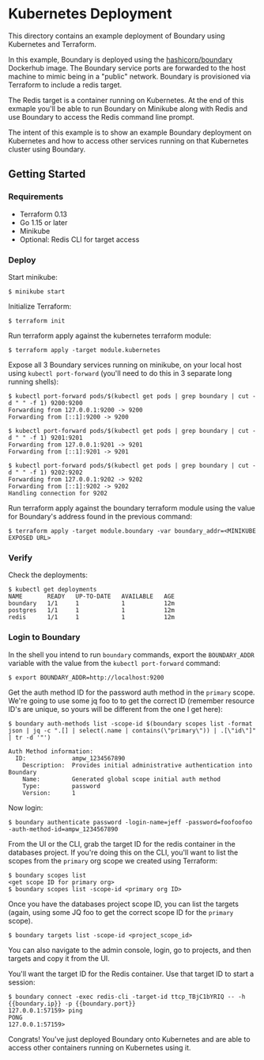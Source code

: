 # Kubernetes Deployment

This directory contains an example deployment of Boundary using Kubernetes and Terraform.

In this example, Boundary is deployed using the [hashicorp/boundary](https://hub.docker.com/r/hashicorp/boundary) Dockerhub image. The Boundary service ports are forwarded to the host machine to mimic being in a "public" network. Boundary is provisioned via Terraform to include a redis target.

The Redis target is a container running on Kubernetes. At the end of this exmaple you'll be able to run Boundary on Minikube along with Redis and use Boundary to access the Redis command line prompt.

The intent of this example is to show an example Boundary deployment on Kubernetes and how to access other services running on that Kubernetes cluster using Boundary.  

## Getting Started

### Requirements
- Terraform 0.13
- Go 1.15 or later
- Minikube
- Optional: Redis CLI for target access

### Deploy

Start minikube:

```
$ minikube start
```

Initialize Terraform:

```
$ terraform init
```

Run terraform apply against the kubernetes terraform module:

```
$ terraform apply -target module.kubernetes
```

Expose all 3 Boundary services running on minikube, on your local host using `kubectl port-forward` (you'll
need to do this in 3 separate long running shells):

```
$ kubectl port-forward pods/$(kubectl get pods | grep boundary | cut -d " " -f 1) 9200:9200
Forwarding from 127.0.0.1:9200 -> 9200
Forwarding from [::1]:9200 -> 9200

$ kubectl port-forward pods/$(kubectl get pods | grep boundary | cut -d " " -f 1) 9201:9201
Forwarding from 127.0.0.1:9201 -> 9201
Forwarding from [::1]:9201 -> 9201

$ kubectl port-forward pods/$(kubectl get pods | grep boundary | cut -d " " -f 1) 9202:9202
Forwarding from 127.0.0.1:9202 -> 9202
Forwarding from [::1]:9202 -> 9202
Handling connection for 9202
```

Run terraform apply against the boundary terraform module using the value for Boundary's 
address found in the previous command:

```
$ terraform apply -target module.boundary -var boundary_addr=<MINIKUBE EXPOSED URL>
```

### Verify

Check the deployments:

```
$ kubectl get deployments
NAME       READY   UP-TO-DATE   AVAILABLE   AGE
boundary   1/1     1            1           12m
postgres   1/1     1            1           12m
redis      1/1     1            1           12m
```

### Login to Boundary

In the shell you intend to run `boundary` commands, export the `BOUNDARY_ADDR` variable with 
the value from the `kubectl port-forward` command:

```
$ export BOUNDARY_ADDR=http://localhost:9200
```

Get the auth method ID for the password auth method in the `primary` scope. We're going to use 
some jq foo to to get the correct ID (remember resource ID's are unique, so yours will be different
from the one I get here): 

```
$ boundary auth-methods list -scope-id $(boundary scopes list -format json | jq -c ".[] | select(.name | contains(\"primary\")) | .[\"id\"]" | tr -d '"')

Auth Method information:
  ID:             ampw_1234567890
    Description:  Provides initial administrative authentication into Boundary
    Name:         Generated global scope initial auth method
    Type:         password
    Version:      1
```

Now login:

```
$ boundary authenticate password -login-name=jeff -password=foofoofoo -auth-method-id=ampw_1234567890
```

From the UI or the CLI, grab the target ID for the redis container in the databases project. If
you're doing this on the CLI, you'll want to list the scopes from the `primary` org scope we 
created using Terraform:

```
$ boundary scopes list
<get scope ID for primary org>
$ boundary scopes list -scope-id <primary org ID>
```

Once you have the databases project scope ID, you can list the targets (again, using some JQ foo to get the correct scope ID for the `primary` scope).

```
$ boundary targets list -scope-id <project_scope_id>
```

You can also navigate to the admin console, login, go to projects, and then targets and copy it from the UI.

You'll want the target ID for the Redis container. Use that target ID to start a session:

```
$ boundary connect -exec redis-cli -target-id ttcp_TBjC1bYRIQ -- -h {{boundary.ip}} -p {{boundary.port}}
127.0.0.1:57159> ping
PONG
127.0.0.1:57159>
```

Congrats! You've just deployed Boundary onto Kubernetes and are able to access other containers running on Kubernetes using it.
